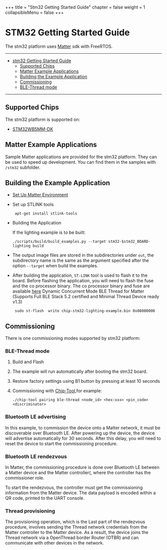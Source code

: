 +++
title = "Stm32 Getting Started Guide"
chapter = false
weight = 1
collapsibleMenu = false
+++

# STM32 Getting Started Guide

The stm32 platform uses
[Matter](https://github.com/project-chip/connectedhomeip) sdk with FreeRTOS.

---

-   [stm32 Getting Started Guide](#stm32-getting-started-guide)
    -   [Supported Chips](#supported-chips)
    -   [Matter Example Applications](#matter-example-applications)
    -   [Building the Example Application](#building-the-example-application)
    -   [Commissioning](#commissioning)
    -   [BLE-Thread mode](#ble-thread-mode)

---

## Supported Chips

The stm32 platform is supported on:

-   [STM32WB5MM-DK](https://www.st.com/en/evaluation-tools/stm32wb5mm-dk.html)

## Matter Example Applications

Sample Matter applications are provided for the stm32 platform. They can be used
to speed up development. You can find them in the samples with `/stm32`
subfolder.

## Building the Example Application

-   [Set Up Matter Environment](../../guides/BUILDING.md)

-   Set up STLINK tools

    ```
     apt-get install stlink-tools
    ```

-   Building the Application

    If the lighting example is to be built:

    ```
    ./scripts/build/build_examples.py --target stm32-$stm32_BOARD-lighting build
    ```

-   The output image files are stored in the subdirectories under `out`, the
    subdirectory name is the same as the argument specified after the option
    `--target` when build the examples.

-   After building the application, `ST-LINK` tool is used to flash it to the
    board. Before flashing the application, you will need to flash the fuse and
    the co processor binary. The co processor binary and fuse are available
    [here](https://github.com/stm32-hotspot/stm32wb-matter-device-over-thread/tree/main/Projects/STM32WB_Copro_Wireless_Binaries/STM32WB5x)
    Dynamic Concurrent Mode BLE Thread for Matter (Supports Full BLE Stack 5.2
    certified and Minimal Thread Device ready v1.3)

    ```
     sudo st-flash  write chip-stm32-lighting-example.bin 0x08000000

    ```

## Commissioning

There is one commissioning modes supported by stm32 platform:

### BLE-Thread mode

1. Build and Flash
2. The example will run automatically after booting the stm32 board.
3. Restore factory settings using B1 button by pressing at least 10 seconds
4. Commissioning with
   [Chip-Tool](https://github.com/project-chip/connectedhomeip/tree/master/examples/chip-tool),for
   example:

    ```
    ./chip-tool pairing ble-thread <node_id> <hex:xxx> <pin_code> <discriminator>
    ```

### Bluetooth LE advertising

In this example, to commission the device onto a Matter network, it must be
discoverable over Bluetooth LE. After powering up the device, the device will
advertise automatically for 30 seconds. After this delay, you will need to reset
the device to start the commissioning procedure.

### Bluetooth LE rendezvous

In Matter, the commissioning procedure is done over Bluetooth LE between a
Matter device and the Matter controller(, where the controller has the
commissioner role.

To start the rendezvous, the controller must get the commissioning information
from the Matter device. The data payload is encoded within a QR code, printed to
the UART console.

### Thread provisioning

The provisioning operation, which is the Last part of the rendezvous procedure,
involves sending the Thread network credentials from the Matter controller to
the Matter device. As a result, the device joins the Thread network via a
OpenThread border Router (OTBR) and can communicate with other devices in the
network.
